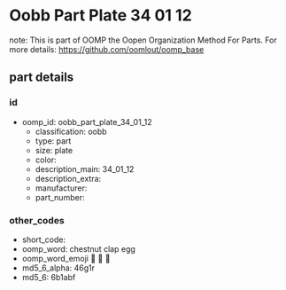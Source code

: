 # Oobb Part Plate 34 01 12  

note: This is part of OOMP the Oopen Organization Method For Parts. For more details: https://github.com/oomlout/oomp_base

##  part details





### id
* oomp_id: oobb_part_plate_34_01_12
  * classification: oobb
  * type: part
  * size: plate
  * color: 
  * description_main: 34_01_12
  * description_extra: 
  * manufacturer: 
  * part_number: 

### other_codes
* short_code: 
* oomp_word: chestnut clap egg
* oomp_word_emoji :chestnut: :clap: :egg:
* md5_6_alpha: 46g1r
* md5_6: 6b1abf